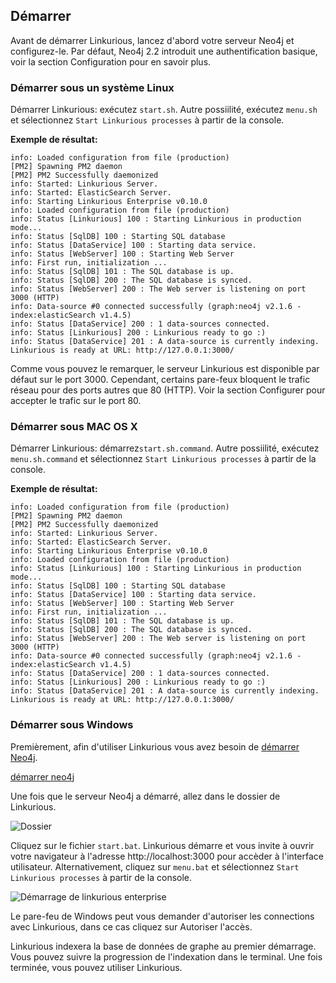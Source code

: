 ## Démarrer

Avant de démarrer Linkurious, lancez d'abord votre serveur Neo4j et configurez-le. Par défaut, Neo4j 2.2 introduit une authentification basique, voir la section Configuration pour en savoir plus. 

### Démarrer sous un système Linux

Démarrer Linkurious: exécutez  `start.sh`. Autre possiilité, exécutez  `menu.sh` et sélectionnez  `Start Linkurious processes` à partir de la console.

**Exemple de résultat:**
```Text
info: Loaded configuration from file (production)
[PM2] Spawning PM2 daemon
[PM2] PM2 Successfully daemonized
info: Started: Linkurious Server.
info: Started: ElasticSearch Server.
info: Starting Linkurious Enterprise v0.10.0
info: Loaded configuration from file (production)
info: Status [Linkurious] 100 : Starting Linkurious in production mode... 
info: Status [SqlDB] 100 : Starting SQL database 
info: Status [DataService] 100 : Starting data service. 
info: Status [WebServer] 100 : Starting Web Server
info: First run, initialization ...
info: Status [SqlDB] 101 : The SQL database is up.
info: Status [SqlDB] 200 : The SQL database is synced.
info: Status [WebServer] 200 : The Web server is listening on port 3000 (HTTP)
info: Data-source #0 connected successfully (graph:neo4j v2.1.6 - index:elasticSearch v1.4.5)
info: Status [DataService] 200 : 1 data-sources connected. 
info: Status [Linkurious] 200 : Linkurious ready to go :) 
info: Status [DataService] 201 : A data-source is currently indexing.
Linkurious is ready at URL: http://127.0.0.1:3000/
```

Comme vous pouvez le remarquer, le serveur Linkurious est disponible par défaut sur le port  3000. Cependant, certains pare-feux bloquent le trafic réseau pour des ports autres que 80 (HTTP). Voir la section Configurer pour accepter le trafic sur le port 80.


### Démarrer sous MAC OS X


Démarrer Linkurious: démarrez`start.sh.command`. Autre possiilité, exécutez `menu.sh.command` et sélectionnez `Start Linkurious processes` à partir de la console.

**Exemple de résultat:** 
```Text
info: Loaded configuration from file (production)
[PM2] Spawning PM2 daemon
[PM2] PM2 Successfully daemonized
info: Started: Linkurious Server.
info: Started: ElasticSearch Server.
info: Starting Linkurious Enterprise v0.10.0
info: Loaded configuration from file (production)
info: Status [Linkurious] 100 : Starting Linkurious in production mode... 
info: Status [SqlDB] 100 : Starting SQL database 
info: Status [DataService] 100 : Starting data service. 
info: Status [WebServer] 100 : Starting Web Server
info: First run, initialization ...
info: Status [SqlDB] 101 : The SQL database is up.
info: Status [SqlDB] 200 : The SQL database is synced.
info: Status [WebServer] 200 : The Web server is listening on port 3000 (HTTP)
info: Data-source #0 connected successfully (graph:neo4j v2.1.6 - index:elasticSearch v1.4.5)
info: Status [DataService] 200 : 1 data-sources connected. 
info: Status [Linkurious] 200 : Linkurious ready to go :) 
info: Status [DataService] 201 : A data-source is currently indexing.
Linkurious is ready at URL: http://127.0.0.1:3000/
```


### Démarrer sous Windows

Premièrement, afin d'utiliser Linkurious vous avez besoin de [démarrer Neo4j](http://neo4j.com/download/).


[démarrer neo4j](Launching-neo4j.png)

Une fois que le serveur Neo4j a démarré, allez dans le dossier de Linkurious.

![Dossier](Folder.png)

Cliquez sur le fichier `start.bat`. Linkurious démarre et vous invite à ouvrir votre navigateur  à l'adresse  http://localhost:3000 pour accèder à l'interface utilisateur. Alternativement, cliquez sur  `menu.bat` et sélectionnez `Start Linkurious processes` à partir de la console.

![Démarrage de linkurious enterprise](Startup.png)

<div class="alert alert-warning">
    <i class="octicon octicon-stop"></i> Le pare-feu de Windows peut vous demander d'autoriser les connections avec Linkurious, dans ce cas cliquez sur Autoriser l'accès.
</div>

Linkurious indexera la base de données de graphe au premier démarrage. Vous pouvez suivre la progression de l'indexation dans le terminal. Une fois terminée, vous pouvez utiliser Linkurious.



